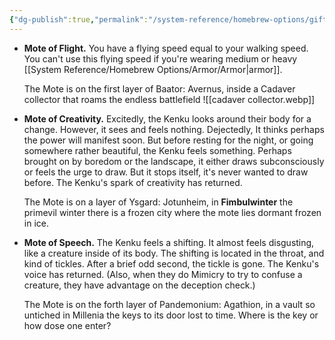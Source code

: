 ```yaml
---
{"dg-publish":true,"permalink":"/system-reference/homebrew-options/gifts-of-the-motes/","dgHomeLink":true,"dgPassFrontmatter":true}
---
```


- **Mote of Flight.** You have a flying speed equal to your walking speed. You can't use this flying speed if you're wearing medium or heavy [[System Reference/Homebrew Options/Armor/Armor|armor]].
  
  The Mote is on the first layer of Baator: Avernus, inside a Cadaver collector that roams the endless battlefield
  ![[cadaver collector.webp]]
  
- **Mote of Creativity.** Excitedly, the Kenku looks around their body for a change. However, it sees and feels nothing. Dejectedly, It thinks perhaps the power will manifest soon. But before resting for the night, or going somewhere rather beautiful, the Kenku feels something. Perhaps brought on by boredom or the landscape, it either draws subconsciously or feels the urge to draw. But it stops itself, it's never wanted to draw before. The Kenku's spark of creativity has returned.
  
  The Mote is on a layer of Ysgard: Jotunheim, in **Fimbulwinter** the primevil winter there is a frozen city where the mote lies dormant frozen in ice.
  
  
- **Mote of Speech.** The Kenku feels a shifting. It almost feels disgusting, like a creature inside of its body. The shifting is located in the throat, and kind of tickles. After a brief odd second, the tickle is gone. The Kenku's voice has returned. (Also, when they do Mimicry to try to confuse a creature, they have advantage on the deception check.)
  
  The Mote is on the forth layer of Pandemonium: Agathion, in a vault so untiched in Millenia the keys to its door lost to time. Where is the key or how dose one enter?
  
